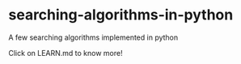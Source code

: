 # searching-algorithms-in-python
A few searching algorithms implemented in python

Click on LEARN.md to know more!
